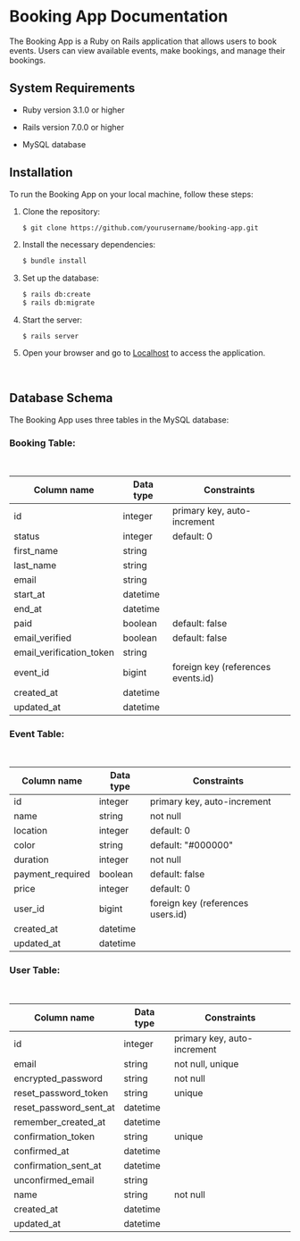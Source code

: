 # Booking App Documentation
The Booking App is a Ruby on Rails application that allows users to book events. Users can view available events, make bookings, and manage their bookings.

## System Requirements
* Ruby version 3.1.0 or higher

* Rails version 7.0.0 or higher

* MySQL database

## Installation

To run the Booking App on your local machine, follow these steps:


1. Clone the repository:
    ```bash
    $ git clone https://github.com/yourusername/booking-app.git
    ```


2. Install the necessary dependencies:

    ```bash
    $ bundle install
    ```

3. Set up the database:
    ```bash
    $ rails db:create
    $ rails db:migrate
    ```

4. Start the server:
    ```
    $ rails server
    ```

5. Open your browser and go to [Localhost](http://localhost:3000)  to access the application.

<br />

## Database Schema
The Booking App uses three tables in the MySQL database:

### **Booking Table:**
<br />

|Column name |Data type |Constraints|
--- | --- | ---|
id|integer|primary key, auto-increment
status|integer|default: 0
first_name|string|
last_name|string|
email|string|
start_at|datetime|
end_at|datetime|
paid|boolean|default: false
email_verified|boolean|default: false
email_verification_token|string|
event_id|bigint|foreign key (references events.id)
created_at|datetime
updated_at|datetime

### **Event Table:**
<br />

|Column name |Data type	|Constraints|
--- | --- | ---|
id|integer|primary key, auto-increment
name|string|not null
location|integer|default: 0
color|string|default: "#000000"
duration|integer|not null
payment_required|boolean|default: false
price|integer|default: 0
user_id|bigint|foreign key (references users.id)
created_at|datetime|
updated_at|datetime|

### **User Table:**
<br />

|Column name |Data type	|Constraints|
--- | --- | ---|
id|integer|primary key, auto-increment
email|string|not null, unique
encrypted_password|string|not null
reset_password_token|string|unique
reset_password_sent_at|datetime|
remember_created_at|datetime|
confirmation_token|string|unique
confirmed_at|datetime|
confirmation_sent_at|datetime|
unconfirmed_email|string|
name|string|not null
created_at|datetime|
updated_at|datetime|